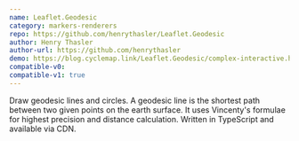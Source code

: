 ```yaml
---
name: Leaflet.Geodesic
category: markers-renderers
repo: https://github.com/henrythasler/Leaflet.Geodesic
author: Henry Thasler
author-url: https://github.com/henrythasler
demo: https://blog.cyclemap.link/Leaflet.Geodesic/complex-interactive.html
compatible-v0:
compatible-v1: true
---
```


Draw geodesic lines and circles. A geodesic line is the shortest path between two given points on the earth surface. It uses Vincenty's formulae for highest precision and distance calculation. Written in TypeScript and available via CDN.
